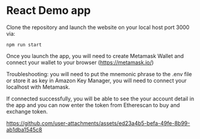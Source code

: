 # React Demo app

Clone the repository and launch the website on your local host port 3000 via:

```
npm run start
```

Once you launch the app, you will need to create Metamask Wallet and connect your wallet to your browser (https://metamask.io/)

Troubleshooting: you will need to put the mnemonic phrase to the .env file or store it as key in Amazon Key Manager, you will need to connect your localhost with Metamask.

If connected successfully, you will be able to see the your account detail in the app and you can now enter the token from Etherescan to buy and exchange token. 


https://github.com/user-attachments/assets/ed23a4b5-befa-49fe-8b99-ab1dba1545c8

